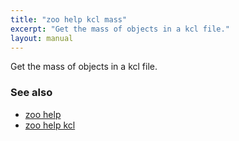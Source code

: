 ```yaml
---
title: "zoo help kcl mass"
excerpt: "Get the mass of objects in a kcl file."
layout: manual
---
```


Get the mass of objects in a kcl file.

### See also

* [zoo help](./zoo_help)
* [zoo help kcl](./zoo_help_kcl)